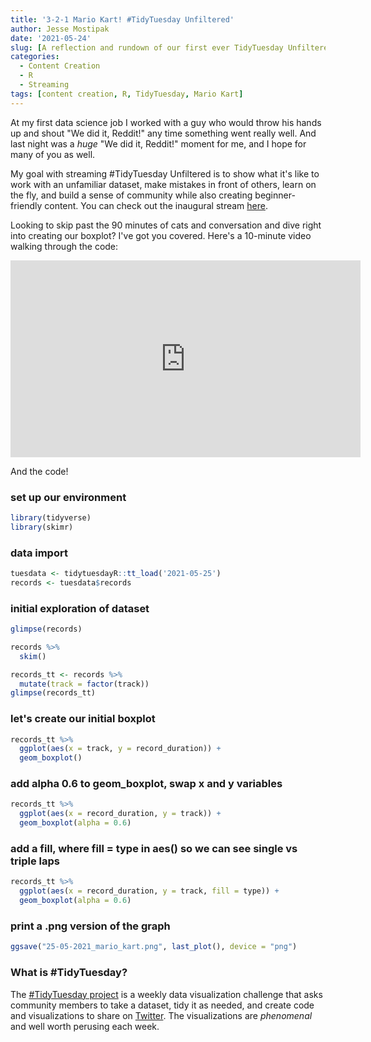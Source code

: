 ```yaml
---
title: '3-2-1 Mario Kart! #TidyTuesday Unfiltered'
author: Jesse Mostipak
date: '2021-05-24'
slug: [A reflection and rundown of our first ever TidyTuesday Unfiltered stream!]
categories:
  - Content Creation
  - R
  - Streaming
tags: [content creation, R, TidyTuesday, Mario Kart]
---
```


At my first data science job I worked with a guy who would throw his hands up and shout "We did it, Reddit!" any time something went really well. 
And last night was a _huge_ "We did it, Reddit!" moment for me, and I hope for many of you as well.   

My goal with streaming #TidyTuesday Unfiltered is to show what it's like to work with an unfamiliar dataset, make mistakes in front of others, learn on the fly, and build a sense of community while also creating beginner-friendly content. You can check out the inaugural stream [here](https://www.twitch.tv/videos/1034279289).

Looking to skip past the 90 minutes of cats and conversation and dive right into creating our boxplot? 
I've got you covered. 
Here's a 10-minute video walking through the code: 

<iframe width="560" height="315" src="https://www.youtube.com/embed/g8vTeHERNp4" title="YouTube video player" frameborder="0" allow="accelerometer; autoplay; clipboard-write; encrypted-media; gyroscope; picture-in-picture" allowfullscreen></iframe>

And the code!

### set up our environment

```r
library(tidyverse)
library(skimr)
```

### data import

```r
tuesdata <- tidytuesdayR::tt_load('2021-05-25')
records <- tuesdata$records
```

### initial exploration of dataset

```r
glimpse(records)

records %>% 
  skim()

records_tt <- records %>% 
  mutate(track = factor(track))
glimpse(records_tt)
```

### let's create our initial boxplot

```r
records_tt %>% 
  ggplot(aes(x = track, y = record_duration)) +
  geom_boxplot()
```

### add alpha 0.6 to geom_boxplot, swap x and y variables

```r
records_tt %>% 
  ggplot(aes(x = record_duration, y = track)) +
  geom_boxplot(alpha = 0.6)
```

### add a fill, where fill = type in aes() so we can see single vs triple laps

```r
records_tt %>% 
  ggplot(aes(x = record_duration, y = track, fill = type)) +
  geom_boxplot(alpha = 0.6)
```

### print a .png version of the graph

```r
ggsave("25-05-2021_mario_kart.png", last_plot(), device = "png")
```

### What is #TidyTuesday?
The [#TidyTuesday project](https://github.com/rfordatascience/tidytuesday) is a weekly data visualization challenge that asks community members to take a dataset, tidy it as needed, and create code and visualizations to share on [Twitter](https://twitter.com/search?q=%23tidyTuesday&src=typed_query). The visualizations are _phenomenal_ and well worth perusing each week.  
